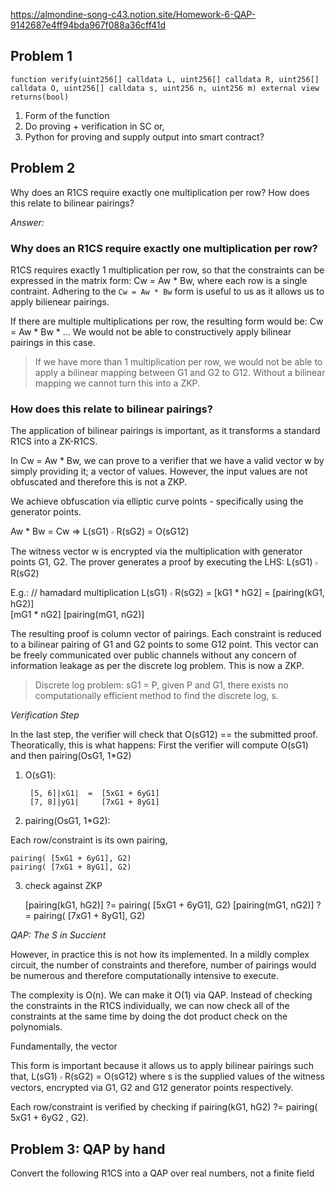https://almondine-song-c43.notion.site/Homework-6-QAP-9142687e4ff94bda967f088a36cff41d

## Problem 1

    function verify(uint256[] calldata L, uint256[] calldata R, uint256[] calldata O, uint256[] calldata s, uint256 n, uint256 m) external view returns(bool)

1. Form of the function
2. Do proving + verification in SC or,
3. Python for proving and supply output into smart contract?

## Problem 2

Why does an R1CS require exactly one multiplication per row?
How does this relate to bilinear pairings?

*Answer:*

### Why does an R1CS require exactly one multiplication per row?

R1CS requires exactly 1 multiplication per row, so that the constraints can be expressed in the matrix form: Cw = Aw * Bw, where each row is a single contraint.
Adhering to the `Cw = Aw * Bw` form is useful to us as it allows us to apply bilienear pairings.

If there are multiple multiplications per row, the resulting form would be: Cw = Aw * Bw * ...
We would not be able to constructively apply bilinear pairings in this case.

> If we have more than 1 multiplication per row, we would not be able to apply a bilinear mapping between G1 and G2 to G12.
> Without a bilinear mapping we cannot turn this into a ZKP.

### How does this relate to bilinear pairings?

The application of bilinear pairings is important, as it transforms a standard R1CS into a ZK-R1CS.

In Cw = Aw * Bw, we can prove to a verifier that we have a valid vector w by simply providing it; a vector of values.
However, the input values are not obfuscated and therefore this is not a ZKP.

We achieve obfuscation via elliptic curve points - specifically using the generator points.

Aw * Bw = Cw   =>  L(sG1) 𝇇 R(sG2) = O(sG12)

The witness vector w is encrypted via the multiplication with generator points G1, G2.
The prover generates a proof by executing the LHS: L(sG1) 𝇇 R(sG2)

E.g.:
    // hamadard multiplication
    L(sG1) 𝇇 R(sG2) = [kG1 * hG2]  =  [pairing(kG1, hG2)]     
                      [mG1 * nG2]     [pairing(mG1, nG2)]  

The resulting proof is column vector of pairings. Each constraint is reduced to a bilinear pairing of G1 and G2 points to some G12 point.
This vector can be freely communicated over public channels without any concern of information leakage as per the discrete log problem.
This is now a ZKP.
> Discrete log problem: sG1 = P, given P and G1, there exists no computationally efficient method to find the discrete log, s.

*Verification Step*

In the last step, the verifier will check that O(sG12) == the submitted proof. Theoratically, this is what happens:
First the verifier will compute O(sG1) and then pairing(OsG1, 1*G2)

1) O(sG1):

        [5, 6]|xG1|  =  [5xG1 + 6yG1]
        [7, 8]|yG1|     [7xG1 + 8yG1]

2) pairing(OsG1, 1*G2):

Each row/constraint is its own pairing,

    pairing( [5xG1 + 6yG1], G2)
    pairing( [7xG1 + 8yG1], G2)

3) check against ZKP

    [pairing(kG1, hG2)]  ?=  pairing( [5xG1 + 6yG1], G2)
    [pairing(mG1, nG2)]  ?=  pairing( [7xG1 + 8yG1], G2)

*QAP: The S in Succient*

However, in practice this is not how its implemented. In a mildly complex circuit, the number of constraints and therefore, number of pairings would be numerous and therefore computationally intensive to execute.

The complexity is O(n). We can make it O(1) via QAP.
Instead of checking the constraints in the R1CS individually, we can now check all of the constraints at the same time by doing the dot product check on the polynomials.

Fundamentally, the vector 

This form is important because it allows us to apply bilinear pairings such that, L(sG1) 𝇇 R(sG2) = O(sG12)
where s is the supplied values of the witness vectors, encrypted via G1, G2 and G12 generator points respectively.

Each row/constraint is verified by checking if pairing(kG1, hG2) ?= pairing( 5xG1 + 6yG2 , G2).

## Problem 3: QAP by hand

Convert the following R1CS into a QAP over real numbers, not a finite field